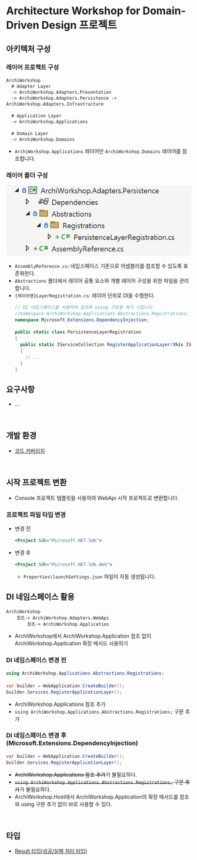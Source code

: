 # Architecture Workshop for Domain-Driven Design 프로젝트

## 아키텍처 구성
### 레이어 프로젝트 구성
```shell
ArchiWorkshop
  # Adapter Layer
  -> ArchiWorkshop.Adapters.Presentation
  -> ArchiWorkshop.Adapters.Persistence -> ArchiWorkshop.Adapters.Infrastructure

  # Application Layer
  -> ArchiWorkshop.Applications

  # Domain Layer
  -> ArchiWorkshop.Domains
```
- `ArchiWorkshop.Applications` 레이어만 `ArchiWorkshop.Domains` 레이어를 참조합니다.

### 레이어 폴더 구성
![](./.images/2024-01-20-06-54-33.png)
- `AssemblyReference.cs`: 네임스페이스 기준으로 어셈블리를 참조할 수 있도록 표준화한다.
- `Abstractions` 폴더에서 레이어 공통 요소와 개별 레이어 구성을 위한 파일을 관리합니다. 
- `{레이어명}LayerRegistration.cs`: 레이어 단위로 DI을 수행한다.
  ```CS
  // DI 네임스페이스를 사용하여 참조와 using 구문을 제거 시킵니다.
  //namespace ArchiWorkshop.Applications.Abstractions.Registrations;
  namespace Microsoft.Extensions.DependencyInjection;

  public static class PersistenceLayerRegistration
  {
    public static IServiceCollection RegisterApplicationLayer(this IServiceCollection services)
    { 
      // ...
    }
  }
  ```


## 요구사항
- ...

<br/>

## 개발 환경
- [코드 커버리지](./Docs/CodeCoverage.md)

<br/>

## 시작 프로젝트 변환
- Console 프로젝트 템플릿을 사용하여 WebApi 시작 프로젝트로 변환합니다.

### 프로젝트 파일 타입 변경
- 변경 전
  ```xml
  <Project Sdk="Microsoft.NET.Sdk">
  ```
- 변경 후
  ```xml
  <Project Sdk="Microsoft.NET.Sdk.Web">
  ```
  - `Properties\launchSettings.json` 파일이 자동 생성됩니다.


## DI 네임스페이스 활용
```
ArchiWorkshop
    참조-> ArchiWorkshop.Adapters.WebApi
        참조-> ArchiWorkshop.Application
```
- ArchiWorkshop에서 ArchiWorkshop.Application 참조 없이 ArchiWorkshop.Application 확장 메서드 사용하기

### DI 네임스페이스 변경 전
```cs
using ArchiWorkshop.Applications.Abstractions.Registrations;

var builder = WebApplication.CreateBuilder();
builder.Services.RegisterApplicationLayer();
```
- ArchiWorkshop.Applications 참조 추가
- `using ArchiWorkshop.Applications.Abstractions.Registrations;` 구문 추가

### DI 네임스페이스 변경 후(Microsoft.Extensions.DependencyInjection)
```cs
var builder = WebApplication.CreateBuilder();
builder.Services.RegisterApplicationLayer();
```
- ~~ArchiWorkshop.Applications 참조 추가~~가 불필요하다.
- ~~`using ArchiWorkshop.Applications.Abstractions.Registrations;` 구문 추가~~가 불필요하다.
- ArchiWorkshop.Host에서 ArchiWorkshop.Application의 확장 메서드를 참조와 using 구문 추가 없이 바로 사용할 수 있다.

<br/>

## 타입
- [Result 타입(성공/실패 처리 타입)](./Docs/Result.md)
